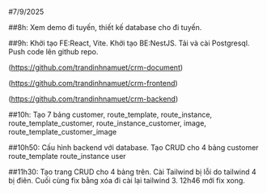 #7/9/2025

##8h: Xem demo đi tuyến, thiết kế database cho đi tuyến.

##9h: Khởi tạo FE:React, Vite. Khởi tạo BE:NestJS. Tải và cài Postgresql. Push code lên github repo.

(https://github.com/trandinhnamuet/crm-document)

(https://github.com/trandinhnamuet/crm-frontend)

(https://github.com/trandinhnamuet/crm-backend)

##10h: Tạo 7 bảng customer, route_template, route_instance, route_template_customer, route_instance_customer, image, route_template_customer_image

##10h50: Cấu hình backend với database. Tạo CRUD cho 4 bảng customer route_template route_instance user

##11h30: Tạo trang CRUD cho 4 bảng trên. Cài Tailwind bị lỗi do tailwind 4 bị điên. Cuối cùng fix bằng xóa đi
cài lại tailwind 3. 12h46 mới fix xong.
